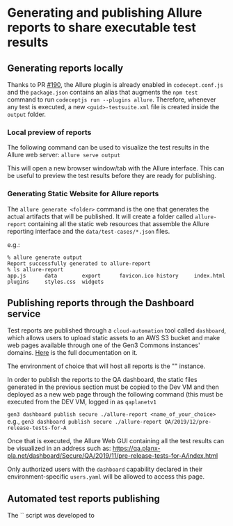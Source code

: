 # Generating and publishing Allure reports to share executable test results

## Generating reports locally

Thanks to PR [#190](https://github.com/uc-cdis/gen3-qa/pull/190), the Allure plugin is already enabled in `codecept.conf.js` and the `package.json` contains an alias that augments the `npm test` command to run `codeceptjs run --plugins allure`. Therefore, whenever any test is executed, a new `<guid>-testsuite.xml` file is created inside the `output` folder.

### Local preview of reports

The following command can be used to visualize the test results in the Allure web server:
`allure serve output`

This will open a new browser window/tab with the Allure interface. This can be useful to preview the test results before they are ready for publishing.

### Generating Static Website for Allure reports

The `allure generate <folder>` command is the one that generates the actual artifacts that will be published. It will create a folder called `allure-report` containing all the static web resources that assemble the Allure reporting interface and the `data/test-cases/*.json` files.

e.g.:
```
% allure generate output
Report successfully generated to allure-report
% ls allure-report
app.js      data        export      favicon.ico history     index.html  plugins     styles.css  widgets
```

## Publishing reports through the Dashboard service

Test reports are published through a `cloud-automation` tool called `dashboard`, which allows users to upload static assets to an AWS S3 bucket and make web pages available through one of the Gen3 Commons instances' domains. [Here](https://github.com/uc-cdis/cloud-automation/blob/master/doc/dashboard.md) is the full documentation on it.

The environment of choice that will host all reports is the "" instance.

In order to publish the reports to the QA dashboard, the static files generated in the previous section must be copied to the Dev VM and then deployed as a new web page through the following command (this must be executed from the DEV VM, logged in as `qaplanetv1`

`gen3 dashboard publish secure ./allure-report <name_of_your_choice>`
e.g.,
`gen3 dashboard publish secure ./allure-report QA/2019/12/pre-release-tests-for-A`

Once that is executed, the Allure Web GUI containing all the test results can be visualized in an address such as:
https://qa.planx-pla.net/dashboard/Secure/QA/2019/11/pre-release-tests-for-A/index.html

Only authorized users with the `dashboard` capability declared in their environment-specific `users.yaml` will be allowed to access this page.

## Automated test reports publishing

The `` script was developed to 

